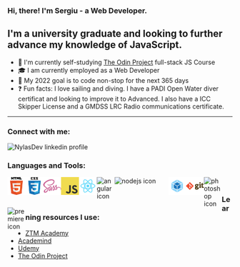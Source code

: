 ### Hi, there! I'm Sergiu - a Web Developer.

## I'm a university graduate and looking to further advance my knowledge of JavaScript.
- :seedling: I'm currently self-studying [The Odin Project](https://www.theodinproject.com/) full-stack JS Course
- :mortar_board: I am currently employed as a Web Developer 
- :rocket: My 2022 goal is to code non-stop for the next 365 days
- :question: Fun facts: I love sailing and diving. I have a PADI Open Water diver certificat and looking to improve it to Advanced. I also have a ICC Skipper License and a GMDSS LRC Radio communications certificate. 

___

### Connect with me:

[<img align="left" alt="NylasDev linkedin profile" src="https://img.shields.io/badge/LinkedIn-0077B5?style=for-the-badge&logo=linkedin&logoColor=white" />](https://www.linkedin.com/in/sergiu-vataman-b18259162)

<br />

### Languages and Tools:
<img align="left" alt="html icon" width="40px" src="https://raw.githubusercontent.com/github/explore/80688e429a7d4ef2fca1e82350fe8e3517d3494d/topics/html/html.png" />
<img align="left" alt="css icon" width="40px" src="https://raw.githubusercontent.com/github/explore/80688e429a7d4ef2fca1e82350fe8e3517d3494d/topics/css/css.png" />
<img align="left" alt="sass icon" width="40px" src="https://raw.githubusercontent.com/github/explore/80688e429a7d4ef2fca1e82350fe8e3517d3494d/topics/sass/sass.png" />
<img align="left" alt="javascript icon" width="40px" src="https://raw.githubusercontent.com/github/explore/80688e429a7d4ef2fca1e82350fe8e3517d3494d/topics/javascript/javascript.png" />
<img align="left" alt="react icon" width="40px" src="https://raw.githubusercontent.com/github/explore/80688e429a7d4ef2fca1e82350fe8e3517d3494d/topics/react/react.png" />
<img align="left" alt="angular icon" width="40px" src="https://upload.wikimedia.org/wikipedia/commons/c/cf/Angular_full_color_logo.svg"/>
<img align="left" alt="nodejs icon" width="120px" src="https://upload.wikimedia.org/wikipedia/commons/archive/d/d9/20160324173914%21Node.js_logo.svg" />
<img align="left" alt="webpack icon" width="40px" src="https://raw.githubusercontent.com/github/explore/80688e429a7d4ef2fca1e82350fe8e3517d3494d/topics/webpack/webpack.png" />
<img align="left" alt="git icon" width="40px" src="https://raw.githubusercontent.com/github/explore/80688e429a7d4ef2fca1e82350fe8e3517d3494d/topics/git/git.png" />
<img align="left" alt="photoshop icon" width="40px" src="https://upload.wikimedia.org/wikipedia/commons/thumb/a/af/Adobe_Photoshop_CC_icon.svg/1200px-Adobe_Photoshop_CC_icon.svg.png" />
<img align="left" alt="premiere icon" width="40px" src="https://upload.wikimedia.org/wikipedia/commons/thumb/f/fb/Adobe_Illustrator_CC_icon.svg/120px-Adobe_Illustrator_CC_icon.svg.png" />
<br />

### Learning resources I use:
- <a href="https://zerotomastery.io/academy/" target="_blank">ZTM Academy</a>
- <a href="https://academind.com" target="_blank">Academind</a>
- <a href="https://www.udemy.com" target="_blank">Udemy</a>
- <a href="https://www.theodinproject.com" target="_blank">The Odin Project</a>


<br />
